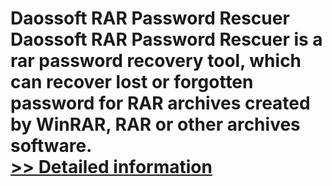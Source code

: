 # Daossoft RAR Password Rescuer<br />Daossoft RAR Password Rescuer is a rar password recovery tool, which can recover lost or forgotten password for RAR archives created by WinRAR, RAR or other archives software.<br />[>> Detailed information](https://secure.shareit.com/shareit/product.html?productid=300873370&affiliateid=200057808)
